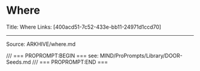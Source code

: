 # Where

Title: Where
Links: [400acd51-7c52-433e-bb11-24971d1ccd70]

---
Source: ARKHIVE/where.md

/// === PROPROMPT:BEGIN ===
see: MIND/ProPrompts/Library/DOOR-Seeds.md
/// === PROPROMPT:END ===
